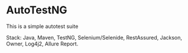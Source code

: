 # AutoTestNG
This is a simple autotest suite

Stack: Java, Maven, TestNG, Selenium/Selenide, RestAssured, Jackson, Owner, Log4j2, Allure Report.
